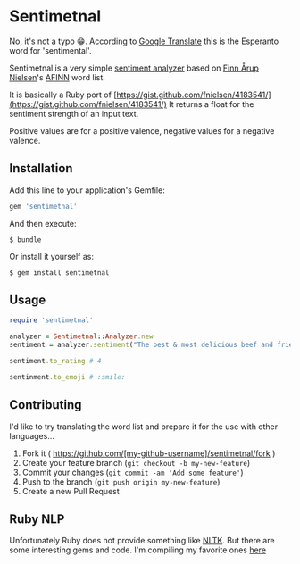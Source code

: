 # Sentimetnal

No, it's not a typo :grin:. According to [Google Translate](https://translate.google.com/#en/eo/sentimetnal) this is the Esperanto word for 'sentimental'.

Sentimetnal is a very simple [sentiment analyzer](https://en.wikipedia.org/wiki/Sentiment_analysis) based on [Finn Årup Nielsen](http://finnaarupnielsen.wordpress.com/)'s [AFINN](http://www2.imm.dtu.dk/pubdb/views/publication_details.php?id=6010) word list.

It is basically a Ruby port of [https://gist.github.com/fnielsen/4183541/](https://gist.github.com/fnielsen/4183541/)
It returns a float for the sentiment strength of an input text. 

Positive values are for a positive valence, negative values for a negative valence.

## Installation

Add this line to your application's Gemfile:

```ruby
gem 'sentimetnal'
```

And then execute:

    $ bundle

Or install it yourself as:

    $ gem install sentimetnal

## Usage

```ruby
require 'sentimetnal'

analyzer = Sentimetnal::Analyzer.new
sentiment = analyzer.sentiment("The best & most delicious beef and friendly staff!" # 1.7677669529663687

sentiment.to_rating # 4

sentinment.to_emoji # :smile:
```

## Contributing

I'd like to try translating the word list and prepare it for the use with other languages...

1. Fork it ( https://github.com/[my-github-username]/sentimetnal/fork )
2. Create your feature branch (`git checkout -b my-new-feature`)
3. Commit your changes (`git commit -am 'Add some feature'`)
4. Push to the branch (`git push origin my-new-feature`)
5. Create a new Pull Request

## Ruby NLP

Unfortunately Ruby does not provide something like [NLTK](http://www.nltk.org/). But there are some interesting gems and code. I'm compiling my favorite ones [here](https://gist.github.com/johdax/ad517d63fbf7b5bd29c4)